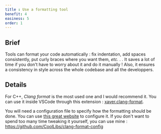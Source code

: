 ```yaml
---
title : Use a formatting tool
benefit: 4
easiness: 5
order: 1
---
```


## Brief

Tools can format your code automatically : fix indentation, add spaces consistently, put curly braces where you want them, *etc. . .*
It saves a lot of time if you don't have to worry about it and do it manually !
Also, it ensures a consistency in style across the whole codebase and all the developpers.

## Details

For C++, *Clang format* is the most used one and I would recommend it. You can use it inside VSCode through this extension : [xaver.clang-format](https://marketplace.visualstudio.com/items?itemName=xaver.clang-format).

You will need a configuration file to specify how the formatting should be done. You can use [this great website](https://zed0.co.uk/clang-format-configurator/) to configure it. If you don't want to spend too many time tweaking it yourself, you can use mine : https://github.com/CoolLibs/clang-format-config